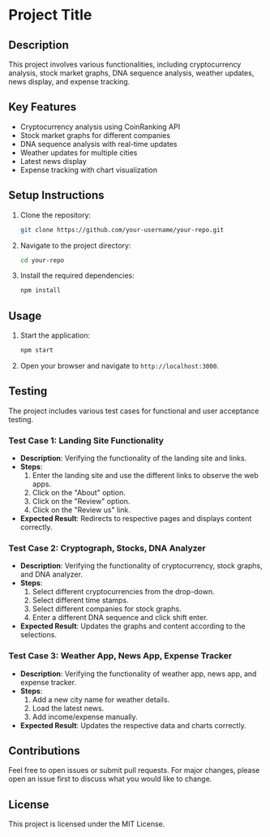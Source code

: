 
# Project Title

## Description
This project involves various functionalities, including cryptocurrency analysis, stock market graphs, DNA sequence analysis, weather updates, news display, and expense tracking.

## Key Features
- Cryptocurrency analysis using CoinRanking API
- Stock market graphs for different companies
- DNA sequence analysis with real-time updates
- Weather updates for multiple cities
- Latest news display
- Expense tracking with chart visualization

## Setup Instructions
1. Clone the repository:
   ```bash
   git clone https://github.com/your-username/your-repo.git
   ```
2. Navigate to the project directory:
   ```bash
   cd your-repo
   ```
3. Install the required dependencies:
   ```bash
   npm install
   ```

## Usage
1. Start the application:
   ```bash
   npm start
   ```
2. Open your browser and navigate to `http://localhost:3000`.

## Testing
The project includes various test cases for functional and user acceptance testing.

### Test Case 1: Landing Site Functionality
- **Description**: Verifying the functionality of the landing site and links.
- **Steps**:
  1. Enter the landing site and use the different links to observe the web apps.
  2. Click on the "About" option.
  3. Click on the "Review" option.
  4. Click on the "Review us" link.
- **Expected Result**: Redirects to respective pages and displays content correctly.

### Test Case 2: Cryptograph, Stocks, DNA Analyzer
- **Description**: Verifying the functionality of cryptocurrency, stock graphs, and DNA analyzer.
- **Steps**:
  1. Select different cryptocurrencies from the drop-down.
  2. Select different time stamps.
  3. Select different companies for stock graphs.
  4. Enter a different DNA sequence and click shift enter.
- **Expected Result**: Updates the graphs and content according to the selections.

### Test Case 3: Weather App, News App, Expense Tracker
- **Description**: Verifying the functionality of weather app, news app, and expense tracker.
- **Steps**:
  1. Add a new city name for weather details.
  2. Load the latest news.
  3. Add income/expense manually.
- **Expected Result**: Updates the respective data and charts correctly.

## Contributions
Feel free to open issues or submit pull requests. For major changes, please open an issue first to discuss what you would like to change.

## License
This project is licensed under the MIT License.
